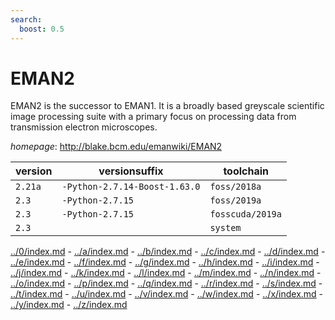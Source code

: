```yaml
---
search:
  boost: 0.5
---
```

# EMAN2

EMAN2 is the successor to EMAN1. It is a broadly based greyscale scientific image processing suite  with a primary focus on processing data from transmission electron microscopes.

*homepage*: <http://blake.bcm.edu/emanwiki/EMAN2>

version | versionsuffix | toolchain
--------|---------------|----------
``2.21a`` | ``-Python-2.7.14-Boost-1.63.0`` | ``foss/2018a``
``2.3`` | ``-Python-2.7.15`` | ``foss/2019a``
``2.3`` | ``-Python-2.7.15`` | ``fosscuda/2019a``
``2.3`` |  | ``system``

[../0/index.md](0) - [../a/index.md](a) - [../b/index.md](b) - [../c/index.md](c) - [../d/index.md](d) - [../e/index.md](e) - [../f/index.md](f) - [../g/index.md](g) - [../h/index.md](h) - [../i/index.md](i) - [../j/index.md](j) - [../k/index.md](k) - [../l/index.md](l) - [../m/index.md](m) - [../n/index.md](n) - [../o/index.md](o) - [../p/index.md](p) - [../q/index.md](q) - [../r/index.md](r) - [../s/index.md](s) - [../t/index.md](t) - [../u/index.md](u) - [../v/index.md](v) - [../w/index.md](w) - [../x/index.md](x) - [../y/index.md](y) - [../z/index.md](z)

